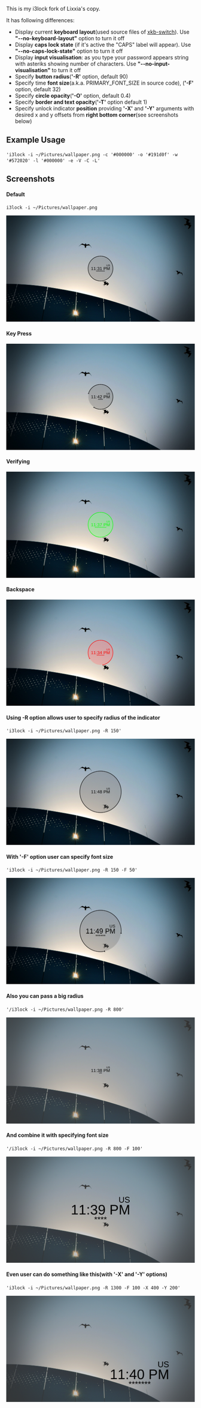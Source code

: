This is my i3lock fork of Lixxia's copy.

It has following differences:

 - Display current **keyboard layout**(used source files of [xkb-switch]( https://github.com/ierton/xkb-switch )). Use **"--no-keyboard-layout"** option to turn it off
 - Display **caps lock state** (if it's active the "CAPS" label will appear). Use **"--no-caps-lock-state"** option to turn it off
 - Display **input visualisation**: as you type your password appears string with asteriks showing number of characters. Use **"--no-input-visualisation"** to turn it off
 - Specify **button radius**(**'-R'** option, default 90)
 - Specify time **font size**(a.k.a. PRIMARY_FONT_SIZE in source code), (**'-F'** option, default 32)
 - Specify **circle opacity**(**'-O'** option, default 0.4)
 - Specify **border and text opacity**(**'-T'** option default 1)
 - Specify unlock indicator **position** providing **'-X'** and **'-Y'** arguments with desired x and y offsets from **right bottom corner**(see screenshots below)
## Example Usage
```
'i3lock -i ~/Pictures/wallpaper.png -c '#000000' -o '#191d0f' -w '#572020' -l '#000000' -e -V -C -L'
```
## Screenshots
#### Default
```
i3lock -i ~/Pictures/wallpaper.png
```
![Default state](/screenshots/defaultBehaviour.png?raw=true "")
#### Key Press
![On key press](/screenshots/defaultBehaviourKeyPress.png?raw=true "")
#### Verifying
![Veryfing](/screenshots/defaultBehaviourVerifying.png?raw=true "")
#### Backspace
![Backspace](/screenshots/defaultBehaviourBackspace.png?raw=true"")

#### Using -R option allows user to specify radius of the indicator
```
'i3lock -i ~/Pictures/wallpaper.png -R 150'
```
!['-R'](/screenshots/usingROption.png?raw=true "")

#### With '-F' option user can specify font size
```
'i3lock -i ~/Pictures/wallpaper.png -R 150 -F 50'
```
!['-R', '-F'](/screenshots/usingRAndFOptions.png?raw=true "")

#### Also you can pass a big radius
```
'/i3lock -i ~/Pictures/wallpaper.png -R 800'
```
![Big radius](/screenshots/bigRadius.png?raw=true "")

#### And combine it with specifying font size
```
'/i3lock -i ~/Pictures/wallpaper.png -R 800 -F 100'
```
![Big radius and big font](/screenshots/bigRadiusAndFontSize.png?raw=true "")

#### Even user can do something like this(with '-X' and '-Y' options)
```
'i3lock -i ~/Pictures/wallpaper.png -R 1300 -F 100 -X 400 -Y 200'
```
![Offset](/screenshots/bigRadiusAndFontSizeXYOffset.png?raw=true "")
